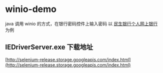 # winio-demo
java 调用 winio 的方式，在银行密码控件上输入密码
以 [民生银行个人网上银行](https://nper.cmbc.com.cn/pweb/static/login.html) 为例
## IEDriverServer.exe 下载地址
[http://selenium-release.storage.googleapis.com/index.html](http://selenium-release.storage.googleapis.com/index.html)
